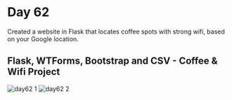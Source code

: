 # Day 62
Created a website in Flask that locates coffee spots with strong wifi, based on your Google location.
## Flask, WTForms, Bootstrap and CSV - Coffee & Wifi Project

![day62 1](https://github.com/diorithaliti/Python/assets/74361197/6d6abf9e-e0cf-4cb3-a9c8-3d571fe7b8d0)
![day62 2](https://github.com/diorithaliti/Python/assets/74361197/c947df0f-81e8-49bd-b27e-3557200445b9)

